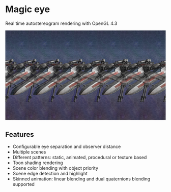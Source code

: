 # Magic eye
Real time autostereogram rendering with OpenGL 4.3

![spaceship](./docs/img/ship.png)
## Features
- Configurable eye separation and observer distance
- Multiple scenes
- Different patterns: static, animated, procedural or texture based
- Toon shading rendering
- Scene color blending with object priority
- Scene edge detection and highlight
- Skinned animation: linear blending and dual quaternions blending supported
